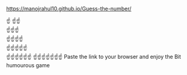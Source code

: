 https://manojrahul10.github.io/Guess-the-number/ 

☝️
☝️☝              
☝️☝️☝             
☝️☝️☝️☝️      
☝️☝️☝️☝️☝️     
☝️☝️☝️☝️☝️☝️ 
☝️☝️☝️☝️☝️☝️☝️
Paste the link to your browser and enjoy the Bit humourous game

